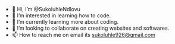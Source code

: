 - 👋 Hi, I’m @SukoluhleNdlovu
- 👀 I’m interested in learning how to code.
- 🌱 I’m currently learning more about coding.
- 💞️ I’m looking to collaborate on creating websites and softwares.
- 📫 How to reach me on email its sukoluhle926@gmail.com

<!---
SukoluhleNdlovu/SukoluhleNdlovu is a ✨ special ✨ repository because its `README.md` (this file) appears on your GitHub profile.
You can click the Preview link to take a look at your changes.
--->
